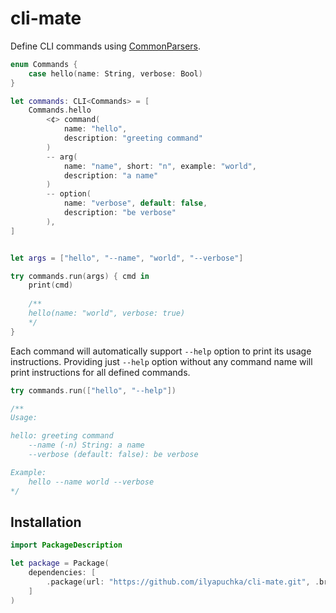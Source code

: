 # cli-mate

Define CLI commands using [CommonParsers](https://github.com/ilyapuchka/common-parsers).

```swift
enum Commands {
    case hello(name: String, verbose: Bool)
}

let commands: CLI<Commands> = [
    Commands.hello
        <¢> command(
            name: "hello",
            description: "greeting command"
        )
        -- arg(
            name: "name", short: "n", example: "world",
            description: "a name"
        )
        -- option(
            name: "verbose", default: false,
            description: "be verbose"
        ),
]


let args = ["hello", "--name", "world", "--verbose"]

try commands.run(args) { cmd in
    print(cmd)
    
    /**
    hello(name: "world", verbose: true)
    */
}
```

Each command will automatically support `--help` option to print its usage instructions. 
Providing just `--help` option without any command name will print instructions for all defined commands.  

```swift
try commands.run(["hello", "--help"])

/**
Usage:

hello: greeting command
    --name (-n) String: a name
    --verbose (default: false): be verbose

Example:
    hello --name world --verbose
*/
```

## Installation

```swift
import PackageDescription

let package = Package(
    dependencies: [
        .package(url: "https://github.com/ilyapuchka/cli-mate.git", .branch("master")),
    ]
)
```
